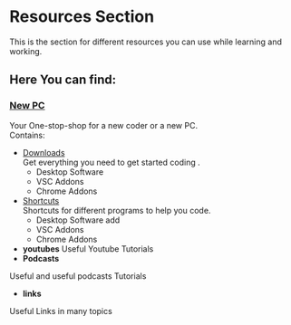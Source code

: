 # Resources Section
This  is the section for different resources you can use while learning and working.

## Here You can find:
### [New PC](new-pc)  
Your One-stop-shop for a new coder or a new PC.  
Contains:
* [Downloads](new-pc/Download.md)  
Get everything you need 
to get started coding .
    * Desktop Software
    * VSC Addons 
    * Chrome Addons 
* [Shortcuts](new-pc/shortcuts.md)  
Shortcuts for different programs to help you code.
    <!-- ADD -->
    * Desktop Software add
    * VSC Addons 
    * Chrome Addons 
* __youtubes__
Useful Youtube Tutorials
* __Podcasts__

Useful and useful podcasts Tutorials
* __links__

Useful Links  in many topics


